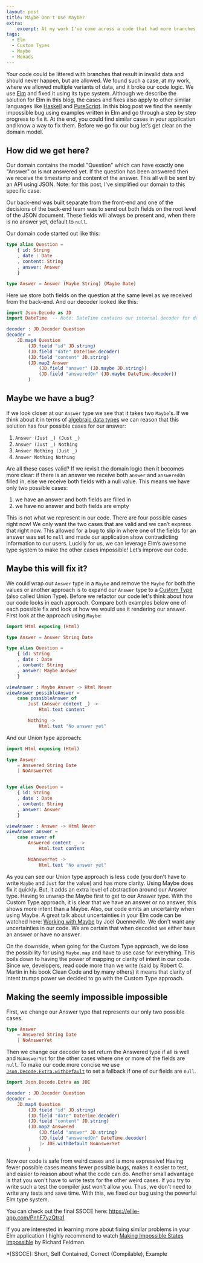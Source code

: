 ```yaml
---
layout: post
title: Maybe Don't Use Maybe?
extra:
    excerpt: At my work I've come across a code that had more branches than were possible in the logic of the domain.
tags:
  - Elm
  - Custom Types
  - Maybe
  - Monads
---
```


Your code could be littered with branches that result in invalid data and should
never happen, but are allowed. We found such a case, at my work, where we allowed
multiple variants of data, and it broke our code logic. We use [Elm][1] and fixed
it using its type system. Although we describe the solution for Elm in this blog,
the cases and fixes also apply to other similar languages like [Haskell][2] and
[PureScript][3]. In this blog post we find the seemly impossible bug using
examples written in Elm and go through a step by step progress to fix it. At the
end, you could find similar cases in your application and know a way to fix
them. Before we go fix our bug let’s get clear on the domain model.

## How did we get here?

Our domain contains the model "Question" which can have exactly one "Answer" or
is not answered yet. If the question has been answered then we receive the
timestamp and content of the answer. This all will be sent by an API using JSON.
Note: for this post, I've simplified our domain to this specific case.

Our back-end was built separate from the front-end and one of the decisions of
the back-end team was to send out both fields on the root level of the JSON
document. These fields will always be present and, when there is no answer yet,
default to `null`.

Our domain code started out like this:

```elm
type alias Question =
    { id: String
    , date : Date
    , content: String
    , answer: Answer
    }

type Answer = Answer (Maybe String) (Maybe Date)
```

Here we store both fields on the question at the same level as we received from
the back-end. And our decoder looked like this:

```elm
import Json.Decode as JD
import DateTime  -- Note: DateTime contains our internal decoder for dates

decoder : JD.Decoder Question
decoder =
    JD.map4 Question
        (JD.field "id" JD.string)
        (JD.field "date" DateTime.decoder)
        (JD.field "content" JD.string)
        (JD.map2 Answer
            (JD.field "answer" (JD.maybe JD.string))
            (JD.field "answeredOn" (JD.maybe DateTime.decoder))
		)
```

## Maybe we have a bug?

If we look closer at our `Answer` type we see that it takes two `Maybe`'s. If we
think about it in terms of [algebraic data types][4] we can reason that this
solution has four possible cases for our answer:

1. `Answer (Just _) (Just _)`
1. `Answer (Just _) Nothing`
1. `Answer Nothing (Just _)`
1. `Answer Nothing Nothing`

Are all these cases valid? If we revisit the domain logic then it becomes more
clear: if there is an answer we receive both `answer` and `answeredOn` filled
in, else we receive both fields with a null value. This means we have only two
possible cases:

1. we have an answer and both fields are filled in
1. we have no answer and both fields are empty

This is not what we represent in our code. There are four possible cases right
now! We only want the two cases that are valid and we can’t express that right
now. This allowed for a bug to slip in where one of the fields for an answer
was set to `null` and made our application show contradicting
information to our users. Luckily for us, we can leverage Elm’s awesome type
system to make the other cases impossible! Let’s improve our code.

## Maybe this will fix it?

We could wrap our `Answer` type in a `Maybe` and remove the `Maybe` for both the
values or another approach is to expand our `Answer` type to a [Custom Type][5]
(also called Union Type). Before we refactor our code let's think about how our
code looks in each approach. Compare both examples below one of each possible
fix and look at how we would use it rendering our answer. First look at the
approach using `Maybe`:

```elm
import Html exposing (Html)

type Answer = Answer String Date

type alias Question =
    { id: String
    , date : Date
    , content: String
    , answer: Maybe Answer
    }

viewAnswer : Maybe Answer -> Html Never
viewAnswer possibleAnswer =
    case possibleAnswer of
        Just (Answer content _) ->
            Html.text content

        Nothing ->
            Html.text "No answer yet"
```

And our Union type approach:

```elm
import Html exposing (Html)

type Answer
    = Answered String Date
    | NoAnswerYet


type alias Question =
    { id: String
    , date : Date
    , content: String
    , answer: Answer
    }

viewAnswer : Answer -> Html Never
viewAnswer answer =
    case answer of
        Answered content _ ->
            Html.text content

        NoAnswerYet ->
            Html.text "No answer yet"
```

As you can see our Union type approach is less code (you don't have to write
`Maybe` and `Just` for the value) and has more clarity. Using Maybe does fix it
quickly. But, it adds an extra level of abstraction around our Answer type.
Having to unwrap the Maybe first to get to our Answer type. With the Custom Type
approach, it is clear that we have an answer or no answer, this shows more
intent than a Maybe. Also, our code emits an uncertainty when using Maybe. A
great talk about uncertainties in your Elm code can be watched here:
[Working with Maybe][6] by Joël Quenneville. We don't want any uncertainties in
our code. We are certain that when decoded we either have an answer or have no
answer.

On the downside, when going for the Custom Type approach, we do lose the
possibility for using `Maybe.map` and have to use case for everything. This boils
down to having the power of mapping or clarity of intent in our code. Since we,
developers, read code more than we write (said by Robert C. Martin in his book
Clean Code and by many others) it means that clarity of intent trumps power
we decided to go with the Custom Type approach.

## Making the seemly impossible impossible

First, we change our Answer type that represents our only two possible cases.


```elm
type Answer
    = Answered String Date
    | NoAnswerYet
```

Then we change our decoder to set return the Answered type if all is well and
`NoAnswerYet` for the other cases where one or more of the fields are `null`.
To make our code more concise we use [`Json.Decode.Extra.withDefault`][7] to set
a fallback if one of our fields are `null`.

```elm
import Json.Decode.Extra as JDE

decoder : JD.Decoder Question
decoder =
    JD.map4 Question
        (JD.field "id" JD.string)
        (JD.field "date" DateTime.decoder)
        (JD.field "content" JD.string)
        (JD.map2 Answered
            (JD.field "answer" JD.string)
            (JD.field "answeredOn" DateTime.decoder)
            |> JDE.withDefault NoAnswerYet
        )
```

Now our code is safe from weird cases and is more expressive! Having fewer
possible cases means fewer possible bugs, makes it easier to test, and easier
to reason about what the code can do. Another small advantage is that you won't
have to write tests for the other weird cases. If you try to write such a test
the compiler just won't allow you. Thus, we don't need to write any tests and
save time. With this, we fixed our bug using the powerful Elm type system.

You can check out the final SSCCE here:
<https://ellie-app.com/PnhF7yzQtra1>

If you are interested in learning more about fixing similar problems in your Elm
application I highly recommend to watch [Making Impossible States Impossible][8]
by Richard Feldman.

*[SSCCE]: Short, Self Contained, Correct (Compilable), Example

[1]: http://elm-lang.org/
[2]: https://www.haskell.org/
[3]: http://www.purescript.org/
[4]: https://codewords.recurse.com/issues/three/algebra-and-calculus-of-algebraic-data-types
[5]: https://guide.elm-lang.org/types/custom_types.html
[6]: https://youtu.be/43eM4kNbb6c
[7]: http://package.elm-lang.org/packages/elm-community/json-extra/2.7.0/Json-Decode-Extra#withDefault
[8]: https://youtu.be/IcgmSRJHu_8
